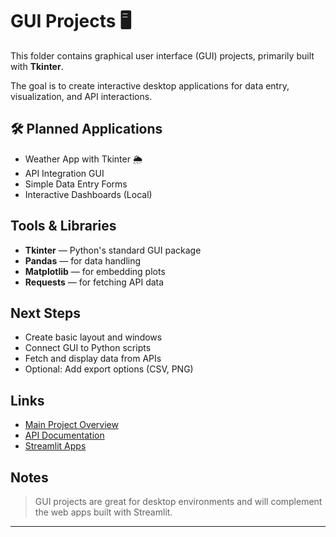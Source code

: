 # GUI Projects 🖥️

This folder contains graphical user interface (GUI) projects, primarily built with **Tkinter**.

The goal is to create interactive desktop applications for data entry, visualization, and API interactions.

## 🛠️ Planned Applications

- Weather App with Tkinter 🌦️
- API Integration GUI
- Simple Data Entry Forms
- Interactive Dashboards (Local)

## Tools & Libraries

- **Tkinter** — Python's standard GUI package
- **Pandas** — for data handling
- **Matplotlib** — for embedding plots
- **Requests** — for fetching API data

## Next Steps

- Create basic layout and windows
- Connect GUI to Python scripts
- Fetch and display data from APIs
- Optional: Add export options (CSV, PNG)

## Links

- [Main Project Overview](../../README.md)
- [API Documentation](../../90_DOCS/APIs_Uebersicht.md)
- [Streamlit Apps](../../05_Streamlit_Apps/README.md)

## Notes

> GUI projects are great for desktop environments and will complement the web apps built with Streamlit.

---
